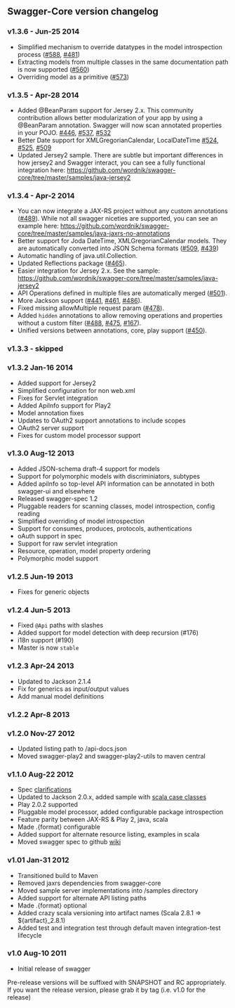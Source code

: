 ## Swagger-Core version changelog

### v1.3.6 - Jun-25 2014
- Simplified mechanism to override datatypes in the model introspection process ([#588](https://github.com/wordnik/swagger-core/issues/588), [#481](https://github.com/wordnik/swagger-core/issues/481))
- Extracting models from multiple classes in the same documentation path is now supported ([#560](https://github.com/wordnik/swagger-core/issues/560))
- Overriding model as a primitive ([#573](https://github.com/wordnik/swagger-core/issues/573))

### v1.3.5 - Apr-28 2014
- Added @BeanParam support for Jersey 2.x.  This community contribution allows better modularization of your app by using a @BeanParam annotation.  Swagger will now scan annotated properties in your POJO.  [#446](https://github.com/wordnik/swagger-core/issues/446), [#537](https://github.com/wordnik/swagger-core/issues/537), [#532](https://github.com/wordnik/swagger-core/issues/532)
- Better Date support for XMLGregorianCalendar,  LocalDateTime [#524](https://github.com/wordnik/swagger-core/issues/524), [#525](https://github.com/wordnik/swagger-core/issues/525), [#509](https://github.com/wordnik/swagger-core/issues/509)
- Updated Jersey2 sample.  There are subtle but important differences in how jersey2 and Swagger interact, you can see a fully functional integration here: https://github.com/wordnik/swagger-core/tree/master/samples/java-jersey2

### v1.3.4 - Apr-2 2014

- You can now integrate a JAX-RS project without any custom annotations ([#489](https://github.com/wordnik/swagger-core/issues/489)).  While not all swagger niceties are supported, you can see an example here: https://github.com/wordnik/swagger-core/tree/master/samples/java-jaxrs-no-annotations
- Better support for Joda DateTime, XMLGregorianCalendar models. They are automatically converted into JSON Schema formats ([#509](https://github.com/wordnik/swagger-core/issues/509), [#439](https://github.com/wordnik/swagger-core/issues/439)) 
- Automatic handling of java.util.Collection.
- Updated Reflections package ([#465](https://github.com/wordnik/swagger-core/issues/465)).
- Easier integration for Jersey 2.x. See the sample: https://github.com/wordnik/swagger-core/tree/master/samples/java-jersey2
- API Operations defined in multiple files are automatically merged ([#501](https://github.com/wordnik/swagger-core/issues/501)).
- More Jackson support ([#441](https://github.com/wordnik/swagger-core/issues/441), [#461](https://github.com/wordnik/swagger-core/issues/461), [#486](https://github.com/wordnik/swagger-core/issues/486)).
- Fixed missing allowMultiple request param ([#478](https://github.com/wordnik/swagger-core/issues/478)).
- Added `hidden` annotations to allow removing operations and properties without a custom filter ([#488](https://github.com/wordnik/swagger-core/issues/488), [#475](https://github.com/wordnik/swagger-core/issues/475), [#167](https://github.com/wordnik/swagger-core/issues/167)).
- Unified versions between annotations, core, play support ([#450](https://github.com/wordnik/swagger-core/issues/450)).

### v1.3.3 - skipped

### v1.3.2 Jan-16 2014

- Added support for Jersey2
- Simplified configuration for non web.xml
- Fixes for Servlet integration 
- Added ApiInfo support for Play2
- Model annotation fixes
- Updates to OAuth2 support annotations to include scopes
- OAuth2 server support
- Fixes for custom model processor support

### v1.3.0 Aug-12 2013

- Added JSON-schema draft-4 support for models
- Support for polymorphic models with discriminiators, subtypes
- Added apiInfo so top-level API information can be annotated in both swagger-ui and elsewhere
- Released swagger-spec 1.2
- Pluggable readers for scanning classes, model introspection, config reading
- Simplified overriding of model introspection
- Support for consumes, produces, protocols, authentications
- oAuth support in spec
- Support for raw servlet integration
- Resource, operation, model property ordering
- Polymorphic model support

### v1.2.5 Jun-19 2013

- Fixes for generic objects

### v1.2.4 Jun-5 2013

- Fixed `@Api` paths with slashes
- Added support for model detection with deep recursion (#176)
- i18n support (#190)
- Master is now `stable`

### v1.2.3 Apr-24 2013

- Updated to Jackson 2.1.4
- Fix for generics as input/output values
- Add manual model definitions

### v1.2.2 Apr-8 2013

### v1.2.0 Nov-27 2012

- Updated listing path to /api-docs.json
- Moved swagger-play2 and swagger-play2-utils to maven central

### v1.1.0 Aug-22 2012

- Spec [clarifications](https://github.com/wordnik/swagger-core/wiki/Changelog)
- Updated to Jackson 2.0.x, added sample with [scala case classes](https://github.com/wordnik/swagger-core/tree/master/samples/scala-jaxrs-jackson2)
- Play 2.0.2 supported
- Pluggable model processor, added configurable package introspection
- Feature parity between JAX-RS & Play 2, java, scala
- Made .{format} configurable
- Added support for alternate resource listing, examples in scala
- Moved swagger spec to github [wiki](https://github.com/wordnik/swagger-core/wiki)


### v1.01 Jan-31 2012

- Transitioned build to Maven</li>
- Removed jaxrs dependencies from swagger-core</li>
- Moved sample server implementations into /samples directory</li>
- Added support for alternate API listing paths</li>
- Made .{format} optional</li>
- Added crazy scala versioning into artifact names (Scala 2.8.1 => ${artifact}_2.8.1)
- Added test and integration test through default maven integration-test lifecycle</li>

### v1.0 Aug-10 2011
- Initial release of swagger</li>

Pre-release versions will be suffixed with SNAPSHOT and RC appropriately.  If you want the
release version, please grab it by tag (i.e. v1.0 for the release)